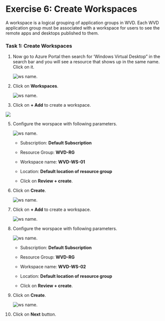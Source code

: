 # Exercise 6: Create Workspaces

A workspace is a logical grouping of application groups in WVD. Each WVD application group must be associated with a workspace for users to see the remote apps and desktops published to them.



### **Task 1: Create Workspaces**

1. Now go to Azure Portal then search for ‘Windows Virtual Desktop” in the search bar and you will see a resource that shows up in the same name. Click on it.

   ![ws name.](media/79.png)
  
3. Click on **Workspaces**.

   ![ws name.](media/80.png)
  
4. Click on **+ Add** to create a workspace.

  ![](media/81.png)

5. Configure the worspace with following parameters.

   ![ws name.](media/82.png)

   - Subscription:  **Default Subscription** 
   
   - Resource Group: **WVD-RG**

   - Workspace name: **WVD-WS-01**

   - Location: **Default location of resource group**
   
   - Click on **Review + create**.
 
6. Click on **Create**.
 
   ![ws name.](media/83.png)
 
7. Click on **+ Add** to create a workspace.

   ![ws name.](media/84.png)

8. Configure the worspace with following parameters.

   ![ws name.](media/85.png)

   - Subscription:  **Default Subscription**
   
   - Resource Group: **WVD-RG**

   - Workspace name: **WVD-WS-02**

   - Location: **Default location of resource group**
   
   - Click on **Review + create**.

9. Click on **Create**.
 
   ![ws name.](media/86.png)
 
10. Click on **Next** button.
